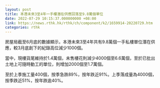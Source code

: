 ```yaml
---
layout: post
title: 本港未來3至4年一手樓潛在供應回落至9.8萬個單位
date: 2022-07-29 10:15:37.000000000 +08:00
link: https://news.rthk.hk/rthk/ch/component/k2/1659914-20220729.htm
categories: rthk
---
```


房屋局截至6月底的數據顯示，本港未來3至4年共有9.8萬個一手私樓單位潛在供應，較3月底創下的紀錄高位減少1000個。

當中，現樓貨尾維持於1.4萬個，未售樓花則減少4000個至6.6萬個，至於已批出土地上可隨時動工的單位，則增加2000個至1.7萬個。

至於上季施工量400個，按季急跌89%，按年跌近91%。上季落成量為4000個，按季跌近51%，按年跌逾40%。
